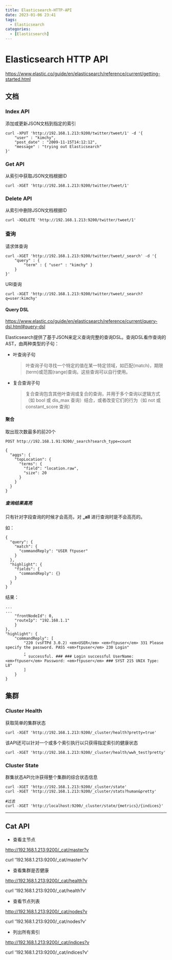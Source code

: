 ```yaml
---
title: Elasticsearch-HTTP-API
date: 2023-01-06 23:41
tags: 
  - Elasticsearch
categories:
  - [Elasticsearch]
---
```


# Elasticsearch HTTP API
https://www.elastic.co/guide/en/elasticsearch/reference/current/getting-started.html

## 文档

### Index API
添加或更新JSON文档到指定的索引
```
curl -XPUT 'http://192.168.1.213:9200/twitter/tweet/1' -d '{
    "user" : "kimchy",
    "post_date" : "2009-11-15T14:12:12",
    "message" : "trying out Elasticsearch"
}'
```

### Get API
从索引中获取JSON文档根据ID
```
curl -XGET 'http://192.168.1.213:9200/twitter/tweet/1'

```

### Delete API 
从索引中删除JSON文档根据ID
```
curl -XDELETE 'http://192.168.1.213:9200/twitter/tweet/1'

```

### 查询

请求体查询  
```
curl -XGET 'http://192.168.1.213:9200/twitter/tweet/_search' -d '{
    "query" : {
        "term" : { "user" : "kimchy" }
    }
}'

```

URI查询
```
curl -XGET 'http://192.168.1.213:9200/twitter/tweet/_search?q=user:kimchy'
```

#### Query DSL 
https://www.elastic.co/guide/en/elasticsearch/reference/current/query-dsl.html#query-dsl

Elasticsearch提供了基于JSON来定义查询完整的查询DSL。查询DSL看作查询的AST，由两种类型的子句：
- 叶查询子句
    >叶查询子句寻找一个特定的值在某一特定领域，如匹配(match)，期限(term)或范围(range)查询。这些查询可以自行使用。
- 复合查询子句
    >复合查询包含其他叶查询或复合的查询，并用于多个查询以逻辑方式（如 bool 或 dis_max 查询）结合，或者改变它们的行为（如 not 或 constant_score 查询）


#### 聚合
取出现次数最多的前20个

```
POST http://192.168.1.91:9200/_search?search_type=count 

{
  "aggs": {
    "topLocation": {
      "terms": {
        "field": "location.raw",
        "size": 20
      }
    }
  }
}
```


##### 查询结果高亮
只有针对字段查询的时候才会高亮，对 **_all** 进行查询时是不会高亮的。  

如：
```
{
  "query": {
    "match": {
      "commandReply": "USER ftpuser"
    }
  },
  "highlight": {
    "fields": {
      "commandReply": {}
    }
  }
}
```
结果：  
```
...
...
    "frontNodeId": 0,
    "routeIp": "192.168.1.1"
    }
},
"highlight": {
    "commandReply": [
        "220 (vsFTPd 3.0.2) <em>USER</em> <em>ftpuser</em> 331 Please specify the password. PASS <em>ftpuser</em> 230 Login"
        ,
        " successful. ### ### Login successful UserName: <em>ftpuser</em> Password: <em>ftpuser</em> ### SYST 215 UNIX Type: L8"
        ]
    }
}
```


## 集群
### Cluster Health 
获取简单的集群状态
```
curl -XGET 'http://192.168.1.213:9200/_cluster/health?pretty=true'
```

该API还可以针对一个或多个索引执行以只获得指定索引的健康状态
```
curl -XGET 'http://192.168.1.213:9200/_cluster/health/wwh_test?pretty'
```

### Cluster State 
群集状态API允许获得整个集群的综合状态信息
```
curl -XGET 'http://192.168.1.213:9200/_cluster/state'
curl -XGET 'http://192.168.1.213:9200/_cluster/stats?human&pretty'

#过滤
curl -XGET 'http://localhost:9200/_cluster/state/{metrics}/{indices}'

```

---

## Cat API

- 查看主节点

http://192.168.1.213:9200/_cat/master?v

curl '192.168.1.213:9200/_cat/master?v'

- 查看集群是否健康

http://192.168.1.213:9200/_cat/health?v

curl '192.168.1.213:9200/_cat/health?v'

- 查看节点列表

http://192.168.1.213:9200/_cat/nodes?v

curl '192.168.1.213:9200/_cat/nodes?v'

- 列出所有索引

http://192.168.1.213:9200/_cat/indices?v

curl '192.168.1.213:9200/_cat/indices?v'


